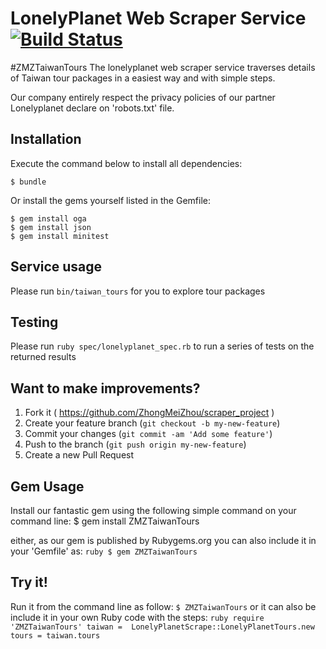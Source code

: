 # LonelyPlanet Web Scraper Service [![Build Status](https://travis-ci.org/ZhongMeiZhou/scraper_project.svg)](https://travis-ci.org/ZhongMeiZhou/scraper_project)

#ZMZTaiwanTours
 The lonelyplanet web scraper service traverses details of Taiwan tour packages in a easiest way and with simple steps.

 Our company entirely respect the privacy policies of our partner Lonelyplanet declare on 'robots.txt' file.

## Installation

Execute the command below to install all dependencies:

    $ bundle

Or install the gems yourself listed in the Gemfile:

    $ gem install oga
    $ gem install json
    $ gem install minitest

## Service usage

Please run `bin/taiwan_tours` for you to explore tour packages

## Testing

Please run `ruby spec/lonelyplanet_spec.rb` to run a series of tests on the returned results

## Want to make improvements?

1. Fork it ( https://github.com/ZhongMeiZhou/scraper_project )
2. Create your feature branch (`git checkout -b my-new-feature`)
3. Commit your changes (`git commit -am 'Add some feature'`)
4. Push to the branch (`git push origin my-new-feature`)
5. Create a new Pull Request

## Gem Usage

 Install our fantastic gem using the following simple command on your command line:
     $ gem install ZMZTaiwanTours

 either, as our gem is published by Rubygems.org you can also include it in your 'Gemfile' as:
     ```ruby
     $ gem ZMZTaiwanTours
     ```
## Try it!
 Run it from the command line as follow:
     ```
     $ ZMZTaiwanTours
     ```
 or it can also be include it in your own Ruby code with the steps:
     ```ruby
     require 'ZMZTaiwanTours'
     taiwan =  LonelyPlanetScrape::LonelyPlanetTours.new
     tours = taiwan.tours
     ``` 
